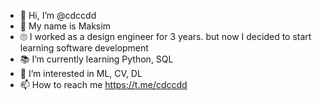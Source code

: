 - 👋 Hi, I’m @cdccdd
- 👦 My name is Maksim
- 🙄 I worked as a design engineer for 3 years. but now I decided to start learning software development
- 📚 I’m currently learning Python, SQL
- 👀 I’m interested in ML, CV, DL
- 📫 How to reach me https://t.me/cdccdd

<!---
- 💞️ I’m looking to collaborate on ...

cdccdd/cdccdd is a ✨ special ✨ repository because its `README.md` (this file) appears on your GitHub profile.
You can click the Preview link to take a look at your changes.
--->
